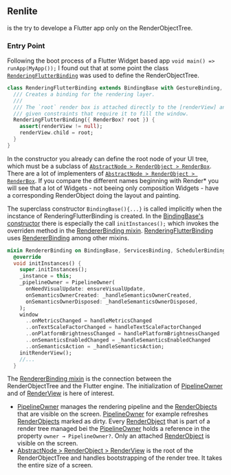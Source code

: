 ## Renlite
is the try to develope a Flutter app only on the RenderObjectTree.

### Entry Point
Following the boot process of a Flutter Widget based app `void main() => runApp(MyApp());` I found out that at some point the class [`RenderingFlutterBinding`](https://api.flutter.dev/flutter/rendering/RenderingFlutterBinding-class.html) was used to define the RenderObjectTree.

```Dart
class RenderingFlutterBinding extends BindingBase with GestureBinding, SchedulerBinding, ServicesBinding, SemanticsBinding, PaintingBinding, RendererBinding {
  /// Creates a binding for the rendering layer.
  ///
  /// The `root` render box is attached directly to the [renderView] and is
  /// given constraints that require it to fill the window.
  RenderingFlutterBinding({ RenderBox? root }) {
    assert(renderView != null);
    renderView.child = root;
  }
}
```
In the constructor you already can define the root node of your UI tree, which must be a subclass of [`AbstractNode > RenderObject > RenderBox`](https://api.flutter.dev/flutter/rendering/RenderBox-class.html). There are a lot of implementers of [`AbstractNode > RenderObject > RenderBox`](https://api.flutter.dev/flutter/rendering/RenderBox-class.html). If you compare the different names beginning with Render* you will see that a lot of Widgets - not beeing only composition Widgets - have a corresponding RenderObject doing the layout and painting.

The superclass constructor `BindingBase(){...}` is called implicitly when the incstance of RenderingFlutterBinding is created. In the [BindingBase's constructor](https://github.com/flutter/flutter/blob/b22742018b/packages/flutter/lib/src/foundation/binding.dart#L45) there is especially the call `initInstances();` which invokes the overriden method in the [RendererBinding mixin](https://api.flutter.dev/flutter/rendering/RendererBinding-mixin.html). [RenderingFlutterBinding](https://api.flutter.dev/flutter/rendering/RenderingFlutterBinding-class.html) uses [RendererBinding](https://api.flutter.dev/flutter/rendering/RendererBinding-mixin.html) among other mixins.

```Dart
mixin RendererBinding on BindingBase, ServicesBinding, SchedulerBinding, GestureBinding, SemanticsBinding, HitTestable {
  @override
  void initInstances() {
    super.initInstances();
    _instance = this;
    _pipelineOwner = PipelineOwner(
      onNeedVisualUpdate: ensureVisualUpdate,
      onSemanticsOwnerCreated: _handleSemanticsOwnerCreated,
      onSemanticsOwnerDisposed: _handleSemanticsOwnerDisposed,
    );
    window
      ..onMetricsChanged = handleMetricsChanged
      ..onTextScaleFactorChanged = handleTextScaleFactorChanged
      ..onPlatformBrightnessChanged = handlePlatformBrightnessChanged
      ..onSemanticsEnabledChanged = _handleSemanticsEnabledChanged
      ..onSemanticsAction = _handleSemanticsAction;
    initRenderView();
    //...
  }

```
The [RendererBinding mixin](https://api.flutter.dev/flutter/rendering/RendererBinding-mixin.html) is the connection between the RenderObjectTree and the Flutter engine. The initialization of [PipelineOwner](https://api.flutter.dev/flutter/rendering/PipelineOwner-class.html) and of [RenderView](https://api.flutter.dev/flutter/rendering/RenderView-class.html) is here of interest. 
* [PipelineOwner](https://api.flutter.dev/flutter/rendering/PipelineOwner-class.html) manages the rendering pipeline and the [RenderObjects](https://api.flutter.dev/flutter/rendering/RenderObject-class.html) that are visible on the screen. [PipelineOwner](https://api.flutter.dev/flutter/rendering/PipelineOwner-class.html) for example refreshes [RenderObjects](https://api.flutter.dev/flutter/rendering/RenderObject-class.html) marked as dirty. Every [RenderObject](https://api.flutter.dev/flutter/rendering/RenderObject-class.html) that is part of a render tree managed bei the [PipelineOwner](https://api.flutter.dev/flutter/rendering/PipelineOwner-class.html) holds a reference in the property `owner → PipelineOwner?`. Only an attached [RenderObject](https://api.flutter.dev/flutter/rendering/RenderObject-class.html) is visible on the screen.
* [AbstractNode > RenderObject > RenderView](https://api.flutter.dev/flutter/rendering/RenderView-class.html) is the root of the RenderObjectTree and handles bootstrapping of the render tree. It takes the entire size of a screen.
 
